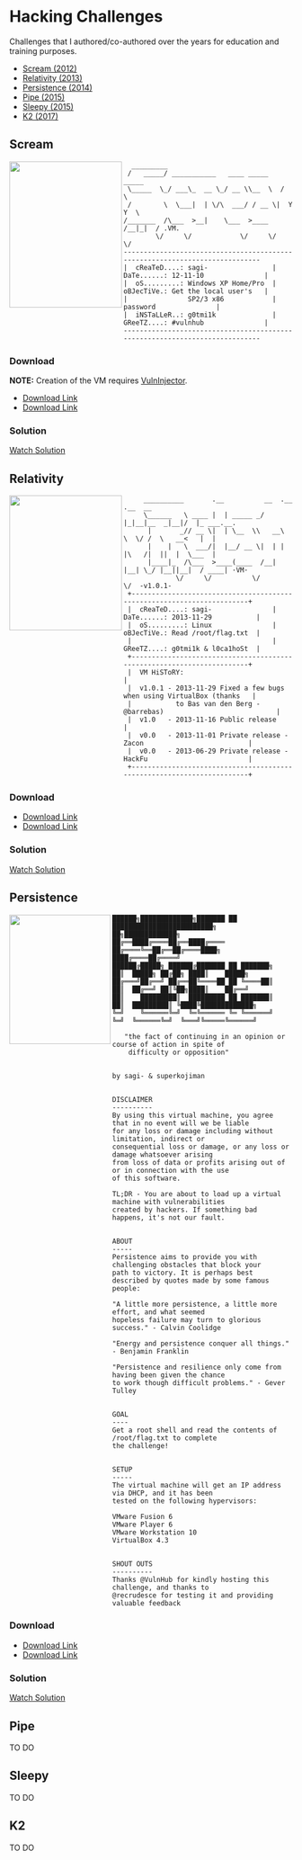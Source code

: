 
# Hacking Challenges

Challenges that I authored/co-authored over the years for education and training purposes.

- [Scream (2012)](#scream)
- [Relativity (2013)](#relativity)
- [Persistence (2014)](#persistence)
- [Pipe (2015)](#pipe)
- [Sleepy (2015)](#sleepy)
- [K2 (2017)](#k2)

## Scream
<img align="left" src="https://upload.wikimedia.org/wikipedia/commons/f/f4/The_Scream.jpg" width="200" height="260">

```
  _________                                    
 /   _____/ ___________   ____ _____    _____  
 \_____  \_/ ___\_  __ \_/ __ \\__  \  /     \ 
 /        \  \___|  | \/\  ___/ / __ \|  Y Y  \
/_______  /\___  >__|    \___  >____  /__|_|  / .VM.
        \/     \/            \/     \/      \/ 
----------------------------------------------------------------------------
|  cReaTeD....: sagi-                |  DaTe......: 12-11-10               |
|  oS.........: Windows XP Home/Pro  |  oBJecTiVe.: Get the local user's   |
|               SP2/3 x86            |              password               |
|  iNSTaLLeR..: g0tmi1k              |  GReeTZ....: #vulnhub               |
----------------------------------------------------------------------------
```
### Download

**NOTE:** 
 Creation of the VM requires [VulnInjector](https://github.com/sagishahar/VulnInjector).
* [Download Link](https://www.vulnhub.com/entry/devrandom-scream,47/#download)
* [Download Link](https://drive.google.com/open?id=0B6EDpYQYL72rQ1ZDX0tOLU1qZUU_)

### Solution

[Watch Solution](https://youtu.be/aJktFdwhixY)

## Relativity
<img align="left" src="https://upload.wikimedia.org/wikipedia/en/a/a3/Escher%27s_Relativity.jpg" width="200" height="240">

```
     __________       .__          __  .__      .__  __
     \______   \ ____ |  | _____ _/  |_|__|__  _|__|/  |_ ___.__.
      |       _// __ \|  | \__  \\   __\  \  \/ /  \   __<   |  |
      |    |   \  ___/|  |__/ __ \|  | |  |\   /|  ||  |  \___  |
      |____|_  /\___  >____(____  /__| |__| \_/ |__||__|  / ____| ·VM·
             \/     \/          \/                        \/  -v1.0.1-
 +-----------------------------------------------------------------------+
 |  cReaTeD....: sagi-               |  DaTe......: 2013-11-29           |
 |  oS.........: Linux               |  oBJecTiVe.: Read /root/flag.txt  |
 |                                   |  GReeTZ....: g0tmi1k & l0ca1hoSt  |
 +-----------------------------------------------------------------------+
 |  VM HiSToRY:                                                          |
 |  v1.0.1 - 2013-11-29 Fixed a few bugs when using VirtualBox (thanks   |
 |           to Bas van den Berg - @barrebas)                            |
 |  v1.0   - 2013-11-16 Public release                                   |
 |  v0.0   - 2013-11-01 Private release - Zacon                          |
 |  v0.0   - 2013-06-29 Private release - HackFu                         |
 +-----------------------------------------------------------------------+
```
### Download

* [Download Link](https://www.vulnhub.com/entry/devrandom-relativity-v101,55/#download)
* [Download Link](https://drive.google.com/open?id=0B6EDpYQYL72rdHV1U2h6a1hwdjg)

### Solution

[Watch Solution](https://youtu.be/okW0KAojfNc)

## Persistence

<img align="left" src="https://upload.wikimedia.org/wikipedia/en/d/dd/The_Persistence_of_Memory.jpg" width="180" height="230">

```
██████╗█████████████╗███████ ██ █████████████████████████╗   ██╗█████████████╗
██╔══████╔════██╔══████╔════    ██╔════╚══██╔══██╔════████╗  ████╔════██╔════╝
██████╔█████╗ ██████╔███████ ██ ███████╗  ██║  █████╗ ██╔██╗ ████║    █████╗  
██╔═══╝██╔══╝ ██╔══██╚════██ ██ ╚════██║  ██║  ██╔══╝ ██║╚██╗████║    ██╔══╝  
██║    █████████║  █████████ ██ ███████║  ██║  █████████║ ╚████╚█████████████╗
╚═╝    ╚══════╚═╝  ╚═╚══════ ╚═ ╚══════╝  ╚═╝  ╚══════╚═╝  ╚═══╝╚═════╚══════╝

   "the fact of continuing in an opinion or course of action in spite of 
    difficulty or opposition"

                                                by sagi- & superkojiman


DISCLAIMER
----------
By using this virtual machine, you agree that in no event will we be liable 
for any loss or damage including without limitation, indirect or 
consequential loss or damage, or any loss or damage whatsoever arising 
from loss of data or profits arising out of or in connection with the use
of this software.

TL;DR - You are about to load up a virtual machine with vulnerabilities 
created by hackers. If something bad happens, it's not our fault.


ABOUT
-----
Persistence aims to provide you with challenging obstacles that block your
path to victory. It is perhaps best described by quotes made by some famous
people: 

"A little more persistence, a little more effort, and what seemed 
hopeless failure may turn to glorious success." - Calvin Coolidge

"Energy and persistence conquer all things." - Benjamin Franklin

"Persistence and resilience only come from having been given the chance
to work though difficult problems." - Gever Tulley


GOAL
----
Get a root shell and read the contents of /root/flag.txt to complete 
the challenge!


SETUP
-----
The virtual machine will get an IP address via DHCP, and it has been 
tested on the following hypervisors:

VMware Fusion 6
VMware Player 6
VMware Workstation 10
VirtualBox 4.3


SHOUT OUTS
----------
Thanks @VulnHub for kindly hosting this challenge, and thanks to 
@recrudesce for testing it and providing valuable feedback

```
### Download

* [Download Link](https://www.vulnhub.com/entry/persistence-1,103/#download)
* [Download Link](https://drive.google.com/open?id=0B6EDpYQYL72rRGRkaElGeUtaTk0)

### Solution

[Watch Solution](https://youtu.be/p5VKnzFum9s)

## Pipe

TO DO

## Sleepy

TO DO

## K2

TO DO
